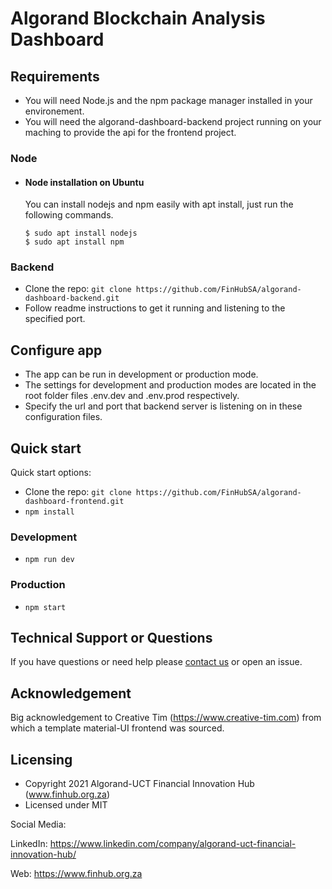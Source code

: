 # Algorand Blockchain Analysis Dashboard

## Requirements

- You will need Node.js and the npm package manager installed in your environement.
- You will need the algorand-dashboard-backend project running on your maching to provide the api for the frontend project.

### Node

- #### Node installation on Ubuntu

  You can install nodejs and npm easily with apt install, just run the following commands.

      $ sudo apt install nodejs
      $ sudo apt install npm

### Backend

- Clone the repo: `git clone https://github.com/FinHubSA/algorand-dashboard-backend.git`
- Follow readme instructions to get it running and listening to the specified port.

## Configure app

- The app can be run in development or production mode.
- The settings for development and production modes are located in the root folder files .env.dev and .env.prod respectively.
- Specify the url and port that backend server is listening on in these configuration files.

## Quick start

Quick start options:

- Clone the repo: `git clone https://github.com/FinHubSA/algorand-dashboard-frontend.git`
- `npm install`

### Development

- `npm run dev`

### Production

- `npm start`

## Technical Support or Questions

If you have questions or need help please [contact us](https://www.finhub.org.za/#contact-form) or open an issue.

## Acknowledgement

Big acknowledgement to Creative Tim (https://www.creative-tim.com) from which a template material-UI frontend was sourced. 

## Licensing

- Copyright 2021 Algorand-UCT Financial Innovation Hub (www.finhub.org.za)
- Licensed under MIT 

Social Media:

LinkedIn: <https://www.linkedin.com/company/algorand-uct-financial-innovation-hub/>

Web: <https://www.finhub.org.za>


